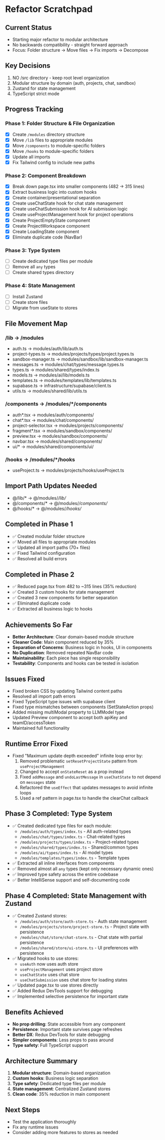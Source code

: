 # Refactor Scratchpad

## Current Status
- Starting major refactor to modular architecture
- No backwards compatibility - straight forward approach
- Focus: Folder structure → Move files → Fix imports → Decompose

## Key Decisions
1. NO /src directory - keep root level organization
2. Modular structure by domain (auth, projects, chat, sandbox)
3. Zustand for state management
4. TypeScript strict mode

## Progress Tracking

### Phase 1: Folder Structure & File Organization
- [x] Create `/modules` directory structure
- [x] Move `/lib` files to appropriate modules
- [x] Move `/components` to module-specific folders
- [x] Move `/hooks` to module-specific folders
- [x] Update all imports
- [x] Fix Tailwind config to include new paths

### Phase 2: Component Breakdown
- [x] Break down page.tsx into smaller components (482 → 315 lines)
- [x] Extract business logic into custom hooks
- [x] Create container/presentational separation
- [x] Create useChatState hook for chat state management
- [x] Create useChatSubmission hook for AI submission logic
- [x] Create useProjectManagement hook for project operations
- [x] Create ProjectEmptyState component
- [x] Create ProjectWorkspace component
- [x] Create LoadingState component
- [x] Eliminate duplicate code (NavBar)

### Phase 3: Type System
- [ ] Create dedicated type files per module
- [ ] Remove all `any` types
- [ ] Create shared types directory

### Phase 4: State Management
- [ ] Install Zustand
- [ ] Create store files
- [ ] Migrate from useState to stores

## File Movement Map

### /lib → /modules
- auth.ts → modules/auth/lib/auth.ts
- project-types.ts → modules/projects/types/project.types.ts
- sandbox-manager.ts → modules/sandbox/lib/sandbox-manager.ts
- messages.ts → modules/chat/types/message.types.ts
- types.ts → modules/shared/types/index.ts
- models.ts → modules/ai/lib/models.ts
- templates.ts → modules/templates/lib/templates.ts
- supabase.ts → infrastructure/supabase/client.ts
- utils.ts → modules/shared/lib/utils.ts

### /components → /modules/*/components
- auth*.tsx → modules/auth/components/
- chat*.tsx → modules/chat/components/
- project-selector.tsx → modules/projects/components/
- fragment*.tsx → modules/sandbox/components/
- preview.tsx → modules/sandbox/components/
- navbar.tsx → modules/shared/components/
- ui/* → modules/shared/components/ui/

### /hooks → /modules/*/hooks
- useProject.ts → modules/projects/hooks/useProject.ts

## Import Path Updates Needed
- @/lib/* → @/modules/*/lib/*
- @/components/* → @/modules/*/components/*
- @/hooks/* → @/modules/*/hooks/*

## Completed in Phase 1
- ✅ Created modular folder structure
- ✅ Moved all files to appropriate modules
- ✅ Updated all import paths (70+ files)
- ✅ Fixed Tailwind configuration
- ✅ Resolved all build errors

## Completed in Phase 2
- ✅ Reduced page.tsx from 482 to ~315 lines (35% reduction)
- ✅ Created 3 custom hooks for state management
- ✅ Created 3 new components for better separation
- ✅ Eliminated duplicate code
- ✅ Extracted all business logic to hooks

## Achievements So Far
- **Better Architecture**: Clear domain-based module structure
- **Cleaner Code**: Main component reduced by 35%
- **Separation of Concerns**: Business logic in hooks, UI in components
- **No Duplication**: Removed repeated NavBar code
- **Maintainability**: Each piece has single responsibility
- **Testability**: Components and hooks can be tested in isolation

## Issues Fixed
- Fixed broken CSS by updating Tailwind content paths
- Resolved all import path errors
- Fixed TypeScript type issues with supabase client
- Fixed type mismatches between components (SetStateAction props)
- Added missing multiModal property to LLMModel type
- Updated Preview component to accept both apiKey and teamID/accessToken
- Maintained full functionality

## Runtime Error Fixed
- Fixed "Maximum update depth exceeded" infinite loop error by:
  1. Removed problematic `setResetProjectState` pattern from `useProjectManagement` 
  2. Changed to accept `onStateReset` as a prop instead
  3. Fixed `addMessage` and `undoLastMessage` in `useChatState` to not depend on `messages` state
  4. Refactored the `useEffect` that updates messages to avoid infinite loops
  5. Used a ref pattern in page.tsx to handle the clearChat callback

## Phase 3 Completed: Type System
- ✅ Created dedicated type files for each module:
  - `/modules/auth/types/index.ts` - All auth-related types
  - `/modules/chat/types/index.ts` - Chat-related types
  - `/modules/projects/types/index.ts` - Project-related types
  - `/modules/shared/types/index.ts` - Shared/common types
  - `/modules/ai/types/index.ts` - AI model types
  - `/modules/templates/types/index.ts` - Template types
- ✅ Extracted all inline interfaces from components
- ✅ Removed almost all `any` types (kept only necessary dynamic ones)
- ✅ Improved type safety across the entire codebase
- ✅ Better IntelliSense support and self-documenting code

## Phase 4 Completed: State Management with Zustand
- ✅ Created Zustand stores:
  - `/modules/auth/store/auth-store.ts` - Auth state management
  - `/modules/projects/store/project-store.ts` - Project state with persistence
  - `/modules/chat/store/chat-store.ts` - Chat state with partial persistence
  - `/modules/shared/store/ui-store.ts` - UI preferences with persistence
- ✅ Migrated hooks to use stores:
  - `useAuth` now uses auth store
  - `useProjectManagement` uses project store
  - `useChatState` uses chat store
  - `useChatSubmission` uses chat store for loading states
- ✅ Updated page.tsx to use stores directly
- ✅ Added Redux DevTools support for debugging
- ✅ Implemented selective persistence for important state

## Benefits Achieved
- **No prop drilling**: State accessible from any component
- **Persistence**: Important state survives page refreshes
- **Better DX**: Redux DevTools for state debugging
- **Simpler components**: Less props to pass around
- **Type safety**: Full TypeScript support

## Architecture Summary
1. **Modular structure**: Domain-based organization
2. **Custom hooks**: Business logic separation  
3. **Type safety**: Dedicated type files per module
4. **State management**: Centralized Zustand stores
5. **Clean code**: 35% reduction in main component

## Next Steps
- Test the application thoroughly
- Fix any runtime issues
- Consider adding more features to stores as needed